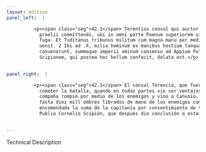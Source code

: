 ```yaml
---
layout: edition
panel_left:  |

          <p><span class="seg">42.1</span> Terentius consul qui auctor fuerat
            praelii committendi, ubi in omni parte Poenum superiorem uidit, salutem sibi comparauit
            fuga. Et Tuditanus tribunus militum cum magna manu per medios hostes erumpens Cannusium
            uenit. 2 Ibi ad .X. milia hominum ex manibus hostium tanquam ex tempestate emersa
            conuenerunt, summaque imperii ominum consensu ad Appium Pulchrum et P. Cornelium
            Scipionem, qui postea hoc bellum confecit, delata est.</p>
        

panel_right:  |

          <p><span class="seg">42.1</span> El cónsul Terencio, que fuera auctor de
            cometer la batalla, quando en todas partes vio ser ventajosos los carthagineses, fuyendo buscó salvarse; y Tuditano, tribuno militar, con grand
            compaña rompió por medio de los enemigos y vino a Canusio, <span class="seg">2</span> do llegaron
            fasta diez mill ombres librados de mano de los enemigos como de tempestad, y fue
            encomendada la suma de la capitanía por consentimiento de todos ellos a Appio Pulcro y a
            Publio Cornelio Scipión, que después dio conclusión a esta guerra.</p>
        

---
```


Technical Description 